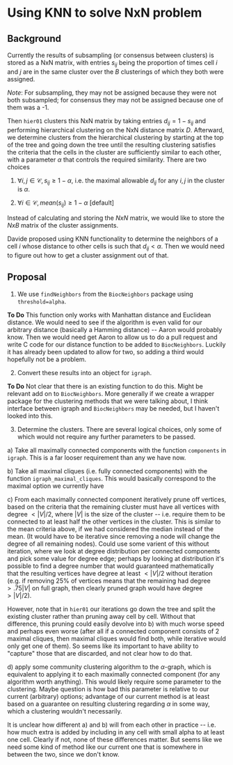 # Using KNN to solve NxN problem

## Background

Currently the results of subsampling (or consensus between clusters) is stored as a NxN matrix, with entries $s_{ij}$ being the proportion of times cell $i$ and $j$ are in the same cluster over the $B$ clusterings of which they both were assigned. 

*Note*: For subsampling, they may not be assigned because they were not both subsampled; for consensus they may not be assigned because one of them was a -1. 

Then `hier01` clusters this NxN matrix by taking entries $d_{ij}=1-s_{ij}$ and performing hierarchical clustering on the NxN distance matrix $D$. Afterward, we determine clusters from the hierarchical clustering by starting at the top of the tree and going down the tree until the resulting clustering satisfies the criteria that the cells in the cluster are sufficiently similar to each other, with a parameter $\alpha$ that controls the required similarity. There are two choices

1) $\forall i,j \in \mathcal{C}, s_{ij} \geq 1-\alpha$, i.e. the maximal allowable $d_{ij}$ for any $i,j$ in the cluster is $\alpha$. 

2) $\forall i \in \mathcal{C}, mean(s_{ij}) \geq 1-\alpha$ [default]

Instead of calculating and storing the $NxN$ matrix, we would like to store the $NxB$ matrix of the cluster assignments. 

Davide proposed using KNN functionality to determine the neighbors of a cell $i$ whose distance to other cells is such that $d_{ij}<\alpha$. Then we would need to figure out how to get a cluster assignment out of that.  

## Proposal

1) We use `findNeighbors` from the `BiocNeighbors` package using `threshold=alpha`. 

**To Do** This function only works with Manhattan distance and Euclidean distance. We would need to see if the algorithm is even valid for our arbitrary distance (basically a Hamming distance) -- Aaron would probably know. Then we would need get Aaron to allow us to do a pull request and write C code for our distance function to be added to `BiocNeighbors`. Luckily it has already been updated to allow for two, so adding a third would hopefully not be a problem.

2) Convert these results into an object for `igraph`. 

**To Do** Not clear that there is an existing function to do this. Might be relevant add on to `BiocNeighbors`. More generally if we create a wrapper package for the clustering methods that we were talking about, I think interface between igraph and `BiocNeighbors` may be needed, but I haven't looked into this. 

3) Determine the clusters. There are several logical choices, only some of which would not require any further parameters to be passed.

 a) Take all maximally connected components with the function `components` in `igraph`. This is a far looser requirement than any we have now.
  
  b) Take all maximal cliques (i.e. fully connected components) with the function `igraph_maximal_cliques`. This would basically correspond to the maximal option we currently have
  
  c) From each maximally connected component iteratively prune off vertices, based on the criteria that the remaining cluster must have all vertices with degree $< |V|/2$, where $|V|$ is the size of the cluster -- i.e. require them to be connected to at least half the other vertices in the cluster. This is similar to the mean criteria above, if we had considered the median instead of the mean. (It would have to be iterative since removing a node will change the degree of all remaining nodes). Could use some varient of this without iteration, where we look at degree distribution per connected components and pick some value for degree edge; perhaps by looking at distribution it's possible to find a degree number that would guaranteed mathematically that the resulting vertices have degree at least $<|V|/2$ without iteration (e.g. if removing 25% of vertices means that the remaining had degree $>.75|V|$ on full graph, then clearly pruned graph would have degree $>|V|/2$). 
  
  However, note that in `hier01` our iterations go down the tree and split the existing cluster rather than pruning away cell by cell. Without that difference, this pruning could easily devolve into b) with much worse speed and perhaps even worse (after all if a connected component consists of 2 maximal cliques, then maximal cliques would find both, while iterative would only get one of them). So seems like its important to have ability to "capture" those that are discarded, and not clear how to do that.
  
  d) apply some community clustering algorithm to the $\alpha$-graph, which is equivalent to applying it to each maximally connected component (for any algorithm worth anything). This would likely require some parameter to the clustering. Maybe question is how bad this parameter is relative to our current (arbitrary) options; advantage of our current method is at least based on a guarantee on resulting clustering regarding $\alpha$ in some way, which a clustering wouldn't necessarily. 
  
It is unclear how different a) and b) will from each other in practice -- i.e. how much extra is added by including in any cell with small alpha to at least one cell. Clearly if not, none of these differences matter. But seems like we need some kind of method like our current one that is somewhere in between the two, since we don't know.
  
  
  